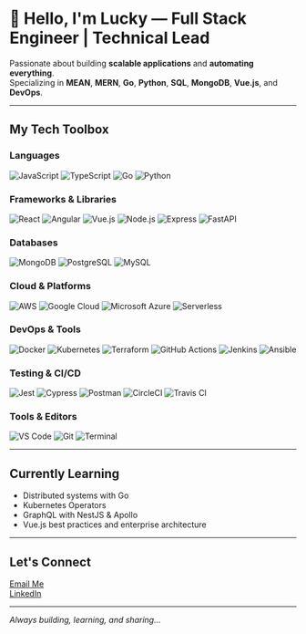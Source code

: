 # 👋 Hello, I'm Lucky — Full Stack Engineer | Technical Lead

Passionate about building **scalable applications** and **automating everything**.  
Specializing in **MEAN**, **MERN**, **Go**, **Python**, **SQL**, **MongoDB**, **Vue.js**, and **DevOps**.  

---

## My Tech Toolbox

### Languages  
![JavaScript](https://img.shields.io/badge/JavaScript-F7DF1E?style=flat&logo=javascript&logoColor=black) ![TypeScript](https://img.shields.io/badge/TypeScript-3178C6?style=flat&logo=typescript&logoColor=white)  ![Go](https://img.shields.io/badge/Go-00ADD8?style=flat&logo=go&logoColor=white) ![Python](https://img.shields.io/badge/Python-3776AB?style=flat&logo=python&logoColor=white)

### Frameworks & Libraries  
![React](https://img.shields.io/badge/React-20232A?style=flat&logo=react&logoColor=61DAFB)  ![Angular](https://img.shields.io/badge/Angular-DD0031?style=flat&logo=angular&logoColor=white)  ![Vue.js](https://img.shields.io/badge/Vue.js-4FC08D?style=flat&logo=vue.js&logoColor=white) ![Node.js](https://img.shields.io/badge/Node.js-339933?style=flat&logo=node.js&logoColor=white)  ![Express](https://img.shields.io/badge/Express.js-404D59?style=flat&logo=express)  ![FastAPI](https://img.shields.io/badge/FastAPI-005571?style=flat&logo=fastapi)

### Databases  
![MongoDB](https://img.shields.io/badge/MongoDB-4EA94B?style=flat&logo=mongodb&logoColor=white) ![PostgreSQL](https://img.shields.io/badge/PostgreSQL-336791?style=flat&logo=postgresql&logoColor=white)  ![MySQL](https://img.shields.io/badge/MySQL-4479A1?style=flat&logo=mysql&logoColor=white)

### Cloud & Platforms  
![AWS](https://img.shields.io/badge/AWS-232F3E?style=flat&logo=amazonaws&logoColor=white)  ![Google Cloud](https://img.shields.io/badge/Google_Cloud-4285F4?style=flat&logo=googlecloud&logoColor=white)  ![Microsoft Azure](https://img.shields.io/badge/Microsoft_Azure-0089D6?style=flat&logo=microsoft-azure&logoColor=white)  ![Serverless](https://img.shields.io/badge/Serverless-000000?style=flat&logo=serverless&logoColor=white)

### DevOps & Tools  
![Docker](https://img.shields.io/badge/Docker-2496ED?style=flat&logo=docker&logoColor=white)  ![Kubernetes](https://img.shields.io/badge/Kubernetes-326CE5?style=flat&logo=kubernetes&logoColor=white)  ![Terraform](https://img.shields.io/badge/Terraform-7B42BC?style=flat&logo=terraform&logoColor=white)  ![GitHub Actions](https://img.shields.io/badge/GitHub%20Actions-2088FF?style=flat&logo=github-actions&logoColor=white)  ![Jenkins](https://img.shields.io/badge/Jenkins-D24939?style=flat&logo=jenkins&logoColor=white)  ![Ansible](https://img.shields.io/badge/Ansible-EE0000?style=flat&logo=ansible&logoColor=white)

### Testing & CI/CD  
![Jest](https://img.shields.io/badge/Jest-C21325?style=flat&logo=jest&logoColor=white)  ![Cypress](https://img.shields.io/badge/Cypress-17202C?style=flat&logo=cypress&logoColor=white)  ![Postman](https://img.shields.io/badge/Postman-FF6C37?style=flat&logo=postman&logoColor=white)  ![CircleCI](https://img.shields.io/badge/CircleCI-343434?style=flat&logo=circleci&logoColor=white)  ![Travis CI](https://img.shields.io/badge/Travis_CI-3EAAAF?style=flat&logo=travis-ci&logoColor=white)

### Tools & Editors  
![VS Code](https://img.shields.io/badge/VS_Code-007ACC?style=flat&logo=visual-studio-code&logoColor=white)  ![Git](https://img.shields.io/badge/Git-F05032?style=flat&logo=git&logoColor=white)  ![Terminal](https://img.shields.io/badge/Terminal-000000?style=flat&logo=gnometerminal&logoColor=white)

---

## Currently Learning

- Distributed systems with Go
- Kubernetes Operators
- GraphQL with NestJS & Apollo
- Vue.js best practices and enterprise architecture

---

## Let's Connect

 [Email Me](mailto:kashyapkrlucky@gmail.com)  
 [LinkedIn](https://linkedin.com/in/kashyapkrlucky)  

---

_Always building, learning, and sharing..._

